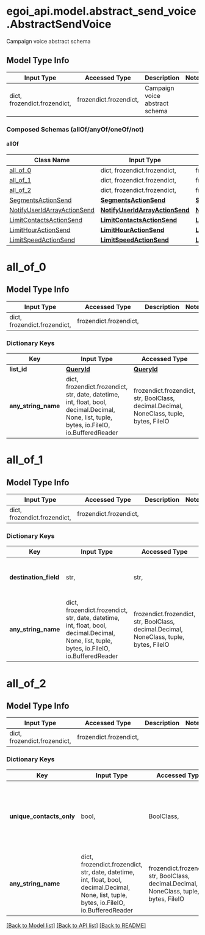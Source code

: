 # egoi_api.model.abstract_send_voice.AbstractSendVoice

Campaign voice abstract schema

## Model Type Info
Input Type | Accessed Type | Description | Notes
------------ | ------------- | ------------- | -------------
dict, frozendict.frozendict,  | frozendict.frozendict,  | Campaign voice abstract schema | 

### Composed Schemas (allOf/anyOf/oneOf/not)
#### allOf
Class Name | Input Type | Accessed Type | Description | Notes
------------- | ------------- | ------------- | ------------- | -------------
[all_of_0](#all_of_0) | dict, frozendict.frozendict,  | frozendict.frozendict,  |  | 
[all_of_1](#all_of_1) | dict, frozendict.frozendict,  | frozendict.frozendict,  |  | 
[all_of_2](#all_of_2) | dict, frozendict.frozendict,  | frozendict.frozendict,  |  | 
[SegmentsActionSend](SegmentsActionSend.md) | [**SegmentsActionSend**](SegmentsActionSend.md) | [**SegmentsActionSend**](SegmentsActionSend.md) |  | 
[NotifyUserIdArrayActionSend](NotifyUserIdArrayActionSend.md) | [**NotifyUserIdArrayActionSend**](NotifyUserIdArrayActionSend.md) | [**NotifyUserIdArrayActionSend**](NotifyUserIdArrayActionSend.md) |  | 
[LimitContactsActionSend](LimitContactsActionSend.md) | [**LimitContactsActionSend**](LimitContactsActionSend.md) | [**LimitContactsActionSend**](LimitContactsActionSend.md) |  | 
[LimitHourActionSend](LimitHourActionSend.md) | [**LimitHourActionSend**](LimitHourActionSend.md) | [**LimitHourActionSend**](LimitHourActionSend.md) |  | 
[LimitSpeedActionSend](LimitSpeedActionSend.md) | [**LimitSpeedActionSend**](LimitSpeedActionSend.md) | [**LimitSpeedActionSend**](LimitSpeedActionSend.md) |  | 

# all_of_0

## Model Type Info
Input Type | Accessed Type | Description | Notes
------------ | ------------- | ------------- | -------------
dict, frozendict.frozendict,  | frozendict.frozendict,  |  | 

### Dictionary Keys
Key | Input Type | Accessed Type | Description | Notes
------------ | ------------- | ------------- | ------------- | -------------
**list_id** | [**QueryId**](QueryId.md) | [**QueryId**](QueryId.md) |  | [optional] 
**any_string_name** | dict, frozendict.frozendict, str, date, datetime, int, float, bool, decimal.Decimal, None, list, tuple, bytes, io.FileIO, io.BufferedReader | frozendict.frozendict, str, BoolClass, decimal.Decimal, NoneClass, tuple, bytes, FileIO | any string name can be used but the value must be the correct type | [optional]

# all_of_1

## Model Type Info
Input Type | Accessed Type | Description | Notes
------------ | ------------- | ------------- | -------------
dict, frozendict.frozendict,  | frozendict.frozendict,  |  | 

### Dictionary Keys
Key | Input Type | Accessed Type | Description | Notes
------------ | ------------- | ------------- | ------------- | -------------
**destination_field** | str,  | str,  | Destination field of this campaign | [optional] must be one of ["phone", "cellphone", "phone_failsafe_cellphone", "cellphone_failsafe_phone", "cellphone_phone", ] 
**any_string_name** | dict, frozendict.frozendict, str, date, datetime, int, float, bool, decimal.Decimal, None, list, tuple, bytes, io.FileIO, io.BufferedReader | frozendict.frozendict, str, BoolClass, decimal.Decimal, NoneClass, tuple, bytes, FileIO | any string name can be used but the value must be the correct type | [optional]

# all_of_2

## Model Type Info
Input Type | Accessed Type | Description | Notes
------------ | ------------- | ------------- | -------------
dict, frozendict.frozendict,  | frozendict.frozendict,  |  | 

### Dictionary Keys
Key | Input Type | Accessed Type | Description | Notes
------------ | ------------- | ------------- | ------------- | -------------
**unique_contacts_only** | bool,  | BoolClass,  | True to send the campaign only to unique contacts | [optional] if omitted the server will use the default value of False
**any_string_name** | dict, frozendict.frozendict, str, date, datetime, int, float, bool, decimal.Decimal, None, list, tuple, bytes, io.FileIO, io.BufferedReader | frozendict.frozendict, str, BoolClass, decimal.Decimal, NoneClass, tuple, bytes, FileIO | any string name can be used but the value must be the correct type | [optional]

[[Back to Model list]](../../README.md#documentation-for-models) [[Back to API list]](../../README.md#documentation-for-api-endpoints) [[Back to README]](../../README.md)

